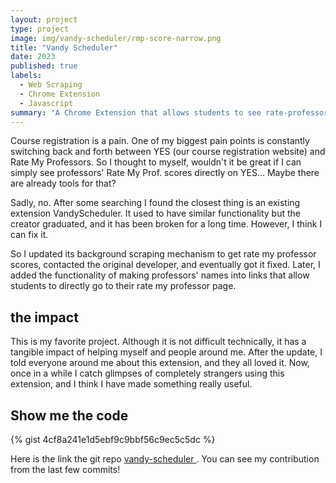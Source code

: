 ```yaml
---
layout: project
type: project
image: img/vandy-scheduler/rmp-score-narrow.png
title: "Vandy Scheduler"
date: 2023
published: true
labels:
  - Web Scraping
  - Chrome Extension
  - Javascript
summary: "A Chrome Extension that allows students to see rate-professor scores directly on course registration website. Now has 3000 users!"
---
```


Course registration is a pain. One of my biggest pain points is constantly switching back and forth between YES (our course registration website) and Rate My Professors. So I thought to myself, wouldn't it be great if I can simply see professors' Rate My Prof. scores directly on YES... Maybe there are already tools for that?

Sadly, no. After some searching I found the closest thing is an existing extension VandyScheduler. It used to have similar functionality but the creator graduated, and it has been broken for a long time. However, I think I can fix it.

So I updated its background scraping mechanism to get rate my professor scores, contacted the original developer, and eventually got it fixed. Later, I added the functionality of making professors' names into links that allow students to directly go to their rate my professor page.

## the impact

This is my favorite project. Although it is not difficult technically, it has a tangible impact of helping myself and people around me. After the update, I told everyone around me about this extension, and they all loved it. Now, once in a while I catch glimpses of completely strangers using this extension, and I think I have made something really useful.

## Show me the code

{% gist 4cf8a241e1d5ebf9c9bbf56c9ec5c5dc %}

Here is the link the git repo <a href="https://github.com/quinton22/VandyScheduler"> vandy-scheduler </a>. You can see my contribution from the last few commits!
